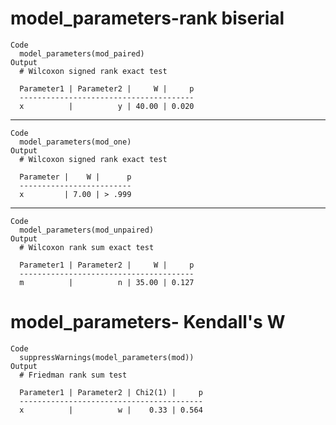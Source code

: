# model_parameters-rank biserial

    Code
      model_parameters(mod_paired)
    Output
      # Wilcoxon signed rank exact test
      
      Parameter1 | Parameter2 |     W |     p
      ---------------------------------------
      x          |          y | 40.00 | 0.020

---

    Code
      model_parameters(mod_one)
    Output
      # Wilcoxon signed rank exact test
      
      Parameter |    W |      p
      -------------------------
      x         | 7.00 | > .999

---

    Code
      model_parameters(mod_unpaired)
    Output
      # Wilcoxon rank sum exact test
      
      Parameter1 | Parameter2 |     W |     p
      ---------------------------------------
      m          |          n | 35.00 | 0.127

# model_parameters- Kendall's W

    Code
      suppressWarnings(model_parameters(mod))
    Output
      # Friedman rank sum test
      
      Parameter1 | Parameter2 | Chi2(1) |     p
      -----------------------------------------
      x          |          w |    0.33 | 0.564

